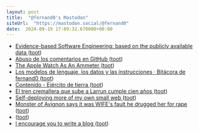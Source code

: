 ```yaml
---
layout: post
title:  "@fernand0's Mastodon"
siteUrl:  "https://mastodon.social/@fernand0"
date:  2024-09-19 17:09:32.670000+00:00
---
```

*  [Evidence-based Software Engineering: based on the publicly available data ](http://www.knosof.co.uk/ESEUR) ([toot](https://mastodon.social/@fernand0/113165321677598249))
*  [Abuso de los comentarios en GitHub ](http://fernand0.github.io//comentarios-github-abuso) ([toot](https://mastodon.social/@fernand0/113165137777126186))
*  [The Apple Watch As An Ammeter ](https://hackaday.com/2024/09/10/the-apple-watch-as-an-ammeter) ([toot](https://mastodon.social/@fernand0/113165082217790699))
*  [Los modelos de lenguaje, los datos y las instrucciones · Bitácora de fernand0 ](http://blog.elmundoesimperfecto.com/2024/09/19/datos-control-seguridad-llms) ([toot](https://mastodon.social/@fernand0/113165002687133752))
*  [Contenido - Ejército de tierra ](https://ejercito.defensa.gob.es/unidades/Zaragoza/agm/Catedra/2024/XXXI_CID.htm) ([toot](https://mastodon.social/@fernand0/113164863325651687))
*  [El tren cremallera que sube a Larrun cumple cien años ](https://www.noticiasdealava.eus/viajes/2024/09/07/tren-cremallera-sube-larrun-centenario-100-8662702.htm) ([toot](https://mastodon.social/@fernand0/113164753025153997))
*  [Self-deploying more of my own small web ](https://tzovar.as/self-deploying-services) ([toot](https://mastodon.social/@fernand0/113163911460889057))
*  [Monster of Avignon says it was WIFE's fault he drugged her for rape ](https://www.dailymail.co.uk/news/article-13829147/Monster-Avignon-says-life-ruined-rape-trial-admits-drugging-wife-perverted-strangers-abuse-unconscious-body-astonishingly-claims-happy-court-hears.htm) ([toot](https://mastodon.social/@fernand0/113163730320434478))
*  [ ](https://taquiones.net/social/victor) ([toot](https://mastodon.social/@fernand0/113163648265558933))
*  [I encourage you to write a blog ](https://ounapuu.ee/posts/2024/09/06/blog) ([toot](https://mastodon.social/@fernand0/113163431255569780))
